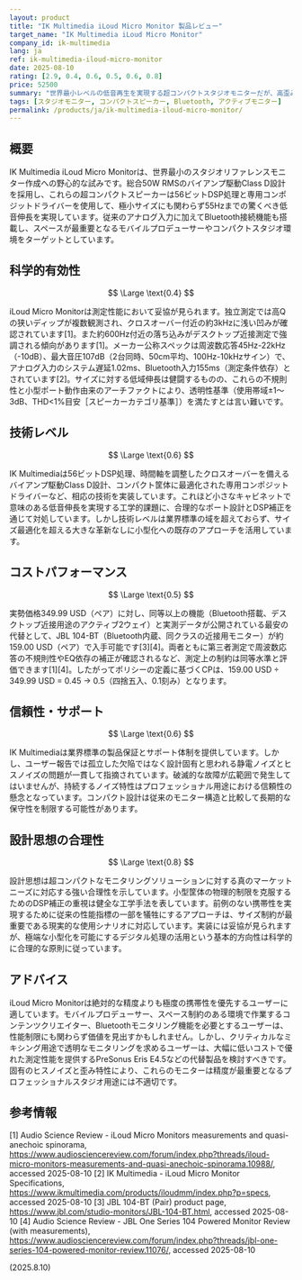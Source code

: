 ```yaml
---
layout: product
title: "IK Multimedia iLoud Micro Monitor 製品レビュー"
target_name: "IK Multimedia iLoud Micro Monitor"
company_id: ik-multimedia
lang: ja
ref: ik-multimedia-iloud-micro-monitor
date: 2025-08-10
rating: [2.9, 0.4, 0.6, 0.5, 0.6, 0.8]
price: 52500
summary: "世界最小レベルの低音再生を実現する超コンパクトスタジオモニターだが、高歪みとコストパフォーマンスの課題により制約がある。"
tags: [スタジオモニター, コンパクトスピーカー, Bluetooth, アクティブモニター]
permalink: /products/ja/ik-multimedia-iloud-micro-monitor/
---
```


## 概要

IK Multimedia iLoud Micro Monitorは、世界最小のスタジオリファレンスモニター作成への野心的な試みです。総合50W RMSのバイアンプ駆動Class D設計を採用し、これらの超コンパクトスピーカーは56ビットDSP処理と専用コンポジットドライバーを使用して、極小サイズにも関わらず55Hzまでの驚くべき低音伸長を実現しています。従来のアナログ入力に加えてBluetooth接続機能も搭載し、スペースが最重要となるモバイルプロデューサーやコンパクトスタジオ環境をターゲットとしています。

## 科学的有効性

$$ \Large \text{0.4} $$

iLoud Micro Monitorは測定性能において妥協が見られます。独立測定では高Qの狭いディップが複数観測され、クロスオーバー付近の約3kHzに浅い凹みが確認されています[1]。また約600Hz付近の落ち込みがデスクトップ近接測定で強調される傾向があります[1]。メーカー公称スペックは周波数応答45Hz-22kHz（-10dB）、最大音圧107dB（2台同時、50cm平均、100Hz-10kHzサイン）で、アナログ入力のシステム遅延1.02ms、Bluetooth入力155ms（測定条件依存）とされています[2]。サイズに対する低域伸長は健闘するものの、これらの不規則性と小型ポート動作由来のアーチファクトにより、透明性基準（使用帯域±1〜3dB、THD<1%目安［スピーカーカテゴリ基準］）を満たすとは言い難いです。

## 技術レベル

$$ \Large \text{0.6} $$

IK Multimediaは56ビットDSP処理、時間軸を調整したクロスオーバーを備えるバイアンプ駆動Class D設計、コンパクト筐体に最適化された専用コンポジットドライバーなど、相応の技術を実装しています。これほど小さなキャビネットで意味のある低音伸長を実現する工学的課題に、合理的なポート設計とDSP補正を通じて対処しています。しかし技術レベルは業界標準の域を超えておらず、サイズ最適化を超える大きな革新なしに小型化への既存のアプローチを活用しています。

## コストパフォーマンス

$$ \Large \text{0.5} $$

実勢価格349.99 USD（ペア）に対し、同等以上の機能（Bluetooth搭載、デスクトップ近接用途のアクティブ2ウェイ）と実測データが公開されている最安の代替として、JBL 104-BT（Bluetooth内蔵、同クラスの近接用モニター）が約159.00 USD（ペア）で入手可能です[3][4]。両者ともに第三者測定で周波数応答の不規則性やEQ依存の補正が確認されるなど、測定上の制約は同等水準と評価できます[1][4]。したがってポリシーの定義に基づくCPは、159.00 USD ÷ 349.99 USD = 0.45 → 0.5（四捨五入、0.1刻み）となります。

## 信頼性・サポート

$$ \Large \text{0.6} $$

IK Multimediaは業界標準の製品保証とサポート体制を提供しています。しかし、ユーザー報告では孤立した欠陥ではなく設計固有と思われる静電ノイズとヒスノイズの問題が一貫して指摘されています。破滅的な故障が広範囲で発生してはいませんが、持続するノイズ特性はプロフェッショナル用途における信頼性の懸念となっています。コンパクト設計は従来のモニター構造と比較して長期的な保守性を制限する可能性があります。

## 設計思想の合理性

$$ \Large \text{0.8} $$

設計思想は超コンパクトなモニタリングソリューションに対する真のマーケットニーズに対応する強い合理性を示しています。小型筐体の物理的制限を克服するためのDSP補正の重視は健全な工学手法を表しています。前例のない携帯性を実現するために従来の性能指標の一部を犠牲にするアプローチは、サイズ制約が最重要である現実的な使用シナリオに対応しています。実装には妥協が見られますが、極端な小型化を可能にするデジタル処理の活用という基本的方向性は科学的に合理的な原則に従っています。

## アドバイス

iLoud Micro Monitorは絶対的な精度よりも極度の携帯性を優先するユーザーに適しています。モバイルプロデューサー、スペース制約のある環境で作業するコンテンツクリエイター、Bluetoothモニタリング機能を必要とするユーザーは、性能制限にも関わらず価値を見出すかもしれません。しかし、クリティカルなミキシング用途で透明なモニタリングを求めるユーザーは、大幅に低いコストで優れた測定性能を提供するPreSonus Eris E4.5などの代替製品を検討すべきです。固有のヒスノイズと歪み特性により、これらのモニターは精度が最重要となるプロフェッショナルスタジオ用途には不適切です。

## 参考情報

[1] Audio Science Review - iLoud Micro Monitors measurements and quasi-anechoic spinorama, https://www.audiosciencereview.com/forum/index.php?threads/iloud-micro-monitors-measurements-and-quasi-anechoic-spinorama.10988/, accessed 2025-08-10
[2] IK Multimedia - iLoud Micro Monitor Specifications, https://www.ikmultimedia.com/products/iloudmm/index.php?p=specs, accessed 2025-08-10
[3] JBL 104-BT (Pair) product page, https://www.jbl.com/studio-monitors/JBL-104-BT.html, accessed 2025-08-10
[4] Audio Science Review - JBL One Series 104 Powered Monitor Review (with measurements), https://www.audiosciencereview.com/forum/index.php?threads/jbl-one-series-104-powered-monitor-review.11076/, accessed 2025-08-10

(2025.8.10)